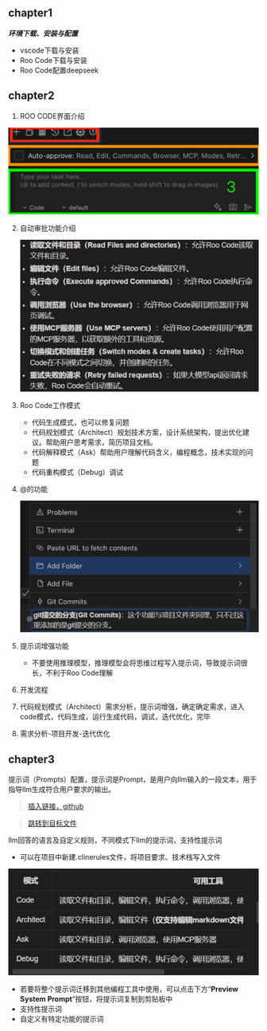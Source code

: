 ## chapter1

***环境下载、安装与配置***

* vscode下载与安装
* Roo Code下载与安装
* Roo Code配置deepseek

## **chapter2**

1. ROO CODE界面介绍

![1](image/smart-dev-notes/1742262567854.png)

2. 自动审批功能介绍

   ![1742284976098](image/smart-dev-notes/1742284976098.png)
3. Roo Code工作模式

   - 代码生成模式，也可以修复问题
   - 代码规划模式（Architect）规划技术方案，设计系统架构，提出优化建议。帮助用户思考需求，简历项目文档。
   - 代码解释模式（Ask）帮助用户理解代码含义，编程概念，技术实现的问题
   - 代码重构模式（Debug）调试
4. @的功能

   ![1742285325292](image/smart-dev-notes/1742285325292.png)
5. 提示词增强功能

   - 不要使用推理模型，推理模型会将思维过程写入提示词，导致提示词很长，不利于Roo Code理解
6. 开发流程
7. 代码规划模式（Architect）需求分析，提示词增强，确定确定需求，进入code模式，代码生成，运行生成代码，调试，迭代优化，完毕
8. 需求分析-项目开发-迭代优化

## chapter3

提示词（Prompts）配置，提示词是Prompt，是用户向llm输入的一段文本，用于指导llm生成符合用户要求的输出。

> [插入链接，github](https://github.com/Xhseeker?tab=repositories)

> [跳转到目标文件](chapter3/chapter3.md)

llm回答的语言及自定义规则，不同模式下llm的提示词，支持性提示词

- 可以在项目中新建.clinerules文件，将项目要求、技术栈写入文件

![1742287609551](image/smart-dev-notes/1742287609551.png)

- 若要将整个提示词迁移到其他编程工具中使用，可以点击下方“**Preview System Prompt**”按钮，将提示词复制到剪贴板中
- 支持性提示词
- 自定义有特定功能的提示词
